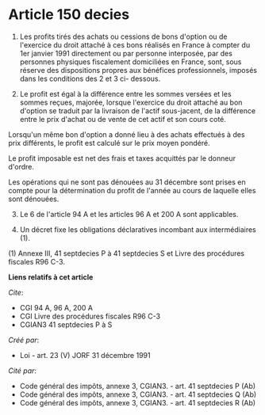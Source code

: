 # Article 150 decies

1. Les profits tirés des achats ou cessions de bons d'option ou de l'exercice du droit attaché à ces bons réalisés en France
à compter du 1er janvier 1991 directement ou par personne interposée, par des personnes physiques fiscalement domiciliées en
France, sont, sous réserve des dispositions propres aux bénéfices professionnels, imposés dans les conditions des 2 et 3 ci-
dessous.

2. Le profit est égal à la différence entre les sommes versées et les sommes reçues, majorée, lorsque l'exercice du droit
attaché au bon d'option se traduit par la livraison de l'actif sous-jacent, de la différence entre le prix d'achat ou de
vente de cet actif et son cours coté.

Lorsqu'un même bon d'option a donné lieu à des achats effectués à des prix différents, le profit est calculé sur le prix
moyen pondéré.

Le profit imposable est net des frais et taxes acquittés par le donneur d'ordre.

Les opérations qui ne sont pas dénouées au 31 décembre sont prises en compte pour la détermination du profit de l'année au
cours de laquelle elles sont dénouées.

3. Le 6 de l'article 94 A et les articles 96 A et 200 A sont applicables.

4. Un décret fixe les obligations déclaratives incombant aux intermédiaires (1).

(1) Annexe III, 41 septdecies P à 41 septdecies S et Livre des procédures fiscales R96 C-3.

**Liens relatifs à cet article**

_Cite_:

  - CGI 94 A, 96 A, 200 A
  - CGI Livre des procédures fiscales R96 C-3
  - CGIAN3 41 septdecies P à S

_Créé par_:

  - Loi - art. 23 (V) JORF 31 décembre 1991

_Cité par_:

  - Code général des impôts, annexe 3, CGIAN3. - art. 41 septdecies P (Ab)
  - Code général des impôts, annexe 3, CGIAN3. - art. 41 septdecies Q (Ab)
  - Code général des impôts, annexe 3, CGIAN3. - art. 41 septdecies R (Ab)
